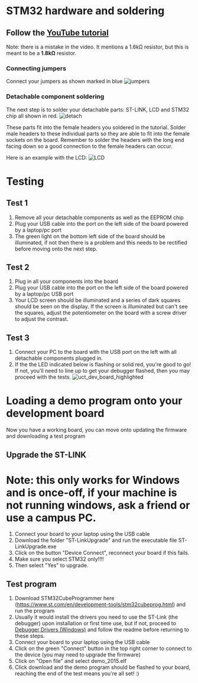 # STM32 hardware and soldering
## Follow the [YouTube tutorial](https://youtu.be/DUCspVEbiYw)
Note: there is a mistake in the video. It mentions a 1.6kΩ resistor, but this is meant to be a **1.8kΩ** resistor.

### Connecting jumpers
Connect your jumpers as shown marked in blue
![jumpers](https://user-images.githubusercontent.com/15980541/230367093-1b24aa17-a295-4b20-8b77-5fc1efe39b9a.PNG)

### Detachable component soldering
The next step is to solder your detachable parts: ST-LINK, LCD and STM32 chip all shown in red.
![detach](https://user-images.githubusercontent.com/15980541/230367127-c0427905-5d35-4f0e-b3b9-1506c13c9093.PNG)

These parts fit into the female headers you soldered in the tutorial. Solder male headers to these individual parts so they are able to fit into the female sockets on the board. Remember to solder the headers with the long end facing down so a good connection to the female headers can occur.

Here is an example with the LCD:
![LCD](https://user-images.githubusercontent.com/15980541/230368539-ec6fc63f-e2ec-4f18-a54f-69e03078ab17.jpg)

# Testing

## Test 1
1. Remove all your detachable components as well as the EEPROM chip 
2. Plug your USB cable into the port on the left side of the board powered by a laptop/pc port
3. The green light on the bottom left side of the board should be illuminated, if not then there is a problem and this needs to be rectified before moving onto the next step.
   
## Test 2
1. Plug in all your components into the board
2. Plug your USB cable into the port on the left side of the board powered by a laptop/pc USB port
3. Your LCD screen should be illuminated and a series of dark squares should be seen on the display. If the screen is illuminated but can't see the squares, adjust the potentiometer on the board with a screw driver to adjust the contrast.
   
## Test 3
1. Connect your PC to the board with the USB port on the left with all detachable components plugged in.
2. If the the LED indicated below is flashing or solid red, you're good to go! If not, you'll need to line up to get your debugger flashed, then you may proceed with the tests.
![uct_dev_board_highlighted](https://github.com/Agi23/EEE2046Pracs/assets/100383575/9ac267ba-1b2f-43dd-a198-780d52523f7a)


# Loading a demo program onto your development board 
Now you have a working board, you can move onto updating the firmware and downloading a test program
## Upgrade the ST-LINK
# Note: this only works for Windows and is once-off, if your machine is not running windows, ask a friend or use a campus PC. 
1. Connect your board to your laptop using the USB cable
2. Download the folder "ST-LinkUpgrade" and run the executable file ST-LinkUpgrade.exe
3. Click on the button "Device Connect", reconnect your board if this fails.
4. Make sure you select STM32 only!!!!
5.  Then select "Yes" to upgrade.

## Test program
1. Download STM32CubeProgrammer here (https://www.st.com/en/development-tools/stm32cubeprog.html) and run the program
2. Usually it would install the drivers you need to use the ST-Link (the debugger) upon installation or first time use, but if not, proceed to [Debugger Drivers (Windows)](https://github.com/UCTEEE2046S/UCT_EEE2046S_Practicals/tree/main/Debugger%20Drivers%20(Windows)) and follow the readme before returning to these steps.
3. Connect your board to your laptop using the USB cable
4. Click on the green "Connect" button in the top right corner to connect to the device (you may need to upgrade the firmware)
5. Click on "Open file" and select demo_2015.elf
6. Click download and the demo program should be flashed to your board, reaching the end of the test means you're all set! :)
